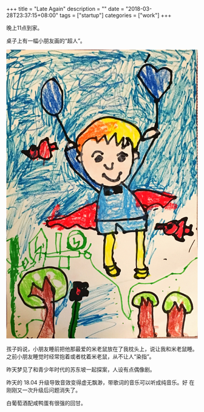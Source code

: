 +++
title = "Late Again"
description = ""
date = "2018-03-28T23:37:15+08:00"
tags = ["startup"]
categories = ["work"]
+++

晚上11点到家。

桌子上有一幅小朋友画的“超人”。

![superman](/media/superman.jpg)

孩子妈说，小朋友睡前把他那最爱的米老鼠放在了我枕头上，说让我和米老鼠睡。
之前小朋友睡觉时经常抱着或者枕着米老鼠，从不让人“染指”。

昨天梦见了和青少年时代的苏东坡一起探案，人设有点偶像剧。

昨天的 18.04 升级导致音效变得虚无飘渺，带歌词的音乐可以听成纯音乐。好
在刚刚又一次升级后问题消失了。

白葡萄酒配咸鸭蛋有很强的回甘。
